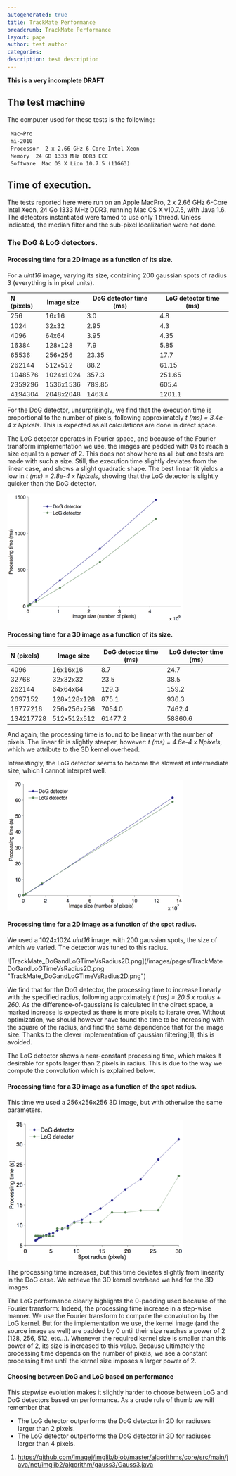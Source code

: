 ```yaml
---
autogenerated: true
title: TrackMate Performance
breadcrumb: TrackMate Performance
layout: page
author: test author
categories: 
description: test description
---
```


<b> This is a very incomplete DRAFT </b>

## The test machine

The computer used for these tests is the following:

` Mac¬Pro`  
` mi-2010`  
` Processor  2 x 2.66 GHz 6-Core Intel Xeon`  
` Memory  24 GB 1333 MHz DDR3 ECC`  
` Software  Mac OS X Lion 10.7.5 (11G63)`

## Time of execution.

The tests reported here were run on an Apple MacPro, 2 x 2.66 GHz 6-Core Intel Xeon, 24 Go 1333 MHz DDR3, running Mac OS X v10.7.5, with Java 1.6. The detectors instantiated were tamed to use only 1 thread. Unless indicated, the median filter and the sub-pixel localization were not done.

### The DoG & LoG detectors.

#### Processing time for a 2D image as a function of its size.

For a *uint16* image, varying its size, containing 200 gaussian spots of radius 3 (everything is in pixel units).

| N (pixels) | Image size | DoG detector time (ms) | LoG detector time (ms) |
| :--------- | ---------- | ---------------------- | ---------------------- |
| 256        | 16x16      | 3.0                    | 4.8                    |
| 1024       | 32x32      | 2.95                   | 4.3                    |
| 4096       | 64x64      | 3.95                   | 4.35                   |
| 16384      | 128x128    | 7.9                    | 5.85                   |
| 65536      | 256x256    | 23.35                  | 17.7                   |
| 262144     | 512x512    | 88.2                   | 61.15                  |
| 1048576    | 1024x1024  | 357.3                  | 251.65                 |
| 2359296    | 1536x1536  | 789.85                 | 605.4                  |
| 4194304    | 2048x2048  | 1463.4                 | 1201.1                 |

For the DoG detector, unsurprisingly, we find that the execution time is proportional to the number of pixels, following approximately *t (ms) = 3.4e-4 x Npixels*. This is expected as all calculations are done in direct space.

The LoG detector operates in Fourier space, and because of the Fourier transform implementation we use, the images are padded with 0s to reach a size equal to a power of 2. This does not show here as all but one tests are made with such a size. Still, the execution time slightly deviates from the linear case, and shows a slight quadratic shape. The best linear fit yields a low in *t (ms) = 2.8e-4 x Npixels*, showing that the LoG detector is slightly quicker than the DoG detector.

<img src="/images/pages/TrackMate DoGandLoGTimeVsPixels.png" width="400"/>

#### Processing time for a 3D image as a function of its size.

| N (pixels) | Image size  | DoG detector time (ms) | LoG detector time (ms) |
| :--------- | ----------- | ---------------------- | ---------------------- |
| 4096       | 16x16x16    | 8.7                    | 24.7                   |
| 32768      | 32x32x32    | 23.5                   | 38.5                   |
| 262144     | 64x64x64    | 129.3                  | 159.2                  |
| 2097152    | 128x128x128 | 875.1                  | 936.3                  |
| 16777216   | 256x256x256 | 7054.0                 | 7462.4                 |
| 134217728  | 512x512x512 | 61477.2                | 58860.6                |

And again, the processing time is found to be linear with the number of pixels. The linear fit is slightly steeper, however: *t (ms) = 4.6e-4 x Npixels*, which we attribute to the 3D kernel overhead.

Interestingly, the LoG detector seems to become the slowest at intermediate size, which I cannot interpret well.

<img src="/images/pages/TrackMate DoGandLoGTimeVsPixels3D.png" width="400"/>

#### Processing time for a 2D image as a function of the spot radius.

We used a 1024x1024 *uint16* image, with 200 gaussian spots, the size of which we varied. The detector was tuned to this radius.

![TrackMate\_DoGandLoGTimeVsRadius2D.png](/images/pages/TrackMate DoGandLoGTimeVsRadius2D.png "TrackMate_DoGandLoGTimeVsRadius2D.png")

We find that for the DoG detector, the processing time to increase linearly with the specified radius, following approximately *t (ms) = 20.5 x radius + 260*. As the difference-of-gaussians is calculated in the direct space, a marked increase is expected as there is more pixels to iterate over. Without optimization, we should however have found the time to be increasing with the square of the radius, and find the same dependence that for the image size. Thanks to the clever implementation of gaussian filtering\[1\], this is avoided.

The LoG detector shows a near-constant processing time, which makes it desirable for spots larger than 2 pixels in radius. This is due to the way we compute the convolution which is explained below.

#### Processing time for a 3D image as a function of the spot radius.

This time we used a 256x256x256 3D image, but with otherwise the same parameters.

<img src="/images/pages/TrackMate DoGandLoGTimeVsRadius3D.png" width="400"/>

The processing time increases, but this time deviates slightly from linearity in the DoG case. We retrieve the 3D kernel overhead we had for the 3D images.

The LoG performance clearly highlights the 0-padding used because of the Fourier transform: Indeed, the processing time increase in a step-wise manner. We use the Fourier transform to compute the convolution by the LoG kernel. But for the implementation we use, the kernel image (and the source image as well) are padded by 0 until their size reaches a power of 2 (128, 256, 512, etc...). Whenever the required kernel size is smaller than this power of 2, its size is increased to this value. Because ultimately the processing time depends on the number of pixels, we see a constant processing time until the kernel size imposes a larger power of 2.

#### Choosing between DoG and LoG based on performance

This stepwise evolution makes it slightly harder to choose between LoG and DoG detectors based on performance. As a crude rule of thumb we will remember that

  - The LoG detector outperforms the DoG detector in 2D for radiuses larger than 2 pixels.
  - The LoG detector outperforms the DoG detector in 3D for radiuses larger than 4 pixels.

<references/>

1.  https://github.com/imagej/imglib/blob/master/algorithms/core/src/main/java/net/imglib2/algorithm/gauss3/Gauss3.java
